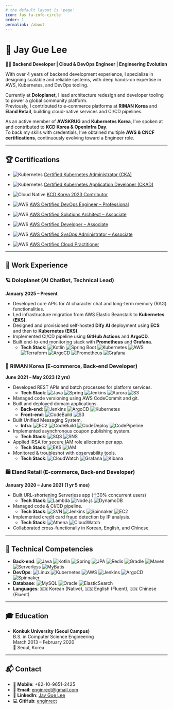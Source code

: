 ```yaml
---
# the default layout is 'page'
icon: fas fa-info-circle
order: 1
permalink: /about
---
```



# 👋 Jay Gue Lee

🧑‍💻 **Backend Developer | Cloud & DevOps Engineer | Engineering Evolution**

With over 4 years of backend development experience, I specialize in designing scalable and reliable systems, with deep hands-on expertise in AWS, Kubernetes, and DevOps tooling.

Currently at **Doloplanet**, I lead architecture redesign and developer tooling to power a global community platform.  
Previously, I contributed to e-commerce platforms at **RIMAN Korea** and **Eland Retail**, building cloud-native services and CI/CD pipelines.

As an active member of **AWSKRUG** and **Kubernetes Korea**, I’ve spoken at and contributed to **KCD Korea & OpenInfra Day**.  
To back my skills with credentials, I’ve obtained multiple **AWS & CNCF certifications**, continuously evolving toward a Engineer role.

---

## 🏆 Certifications

- ![Kubernetes](https://img.shields.io/badge/CKA-326CE5?style=flat&logo=kubernetes&logoColor=white) [Certified Kubernetes Administrator (CKA)](https://www.credly.com/badges/1fb4c3c3-9d9d-4bcc-89fa-d2328eec0acd)
- ![Kubernetes](https://img.shields.io/badge/CKAD-326CE5?style=flat&logo=kubernetes&logoColor=white) [Certified Kubernetes Application Developer (CKAD)](https://www.credly.com/badges/f600e92e-1dfa-40e9-8cd3-b78f793913e1)
- ![Cloud Native](https://img.shields.io/badge/KCD_Contributor-326CE5?style=flat&logo=cncf&logoColor=white) [KCD Korea 2023 Contributor](https://www.credly.com/badges/5457873e-13a9-4c24-bbe2-96ea7217dde8)

- ![AWS](https://img.shields.io/badge/AWS_DevOps_Pro-232F3E?style=flat&logo=amazonwebservices&logoColor=white) [AWS Certified DevOps Engineer – Professional](https://www.credly.com/badges/42a741ea-3c13-425b-9fb1-afbdfb8f9d25)
- ![AWS](https://img.shields.io/badge/AWS_SA_Associate-232F3E?style=flat&logo=amazonwebservices&logoColor=white) [AWS Certified Solutions Architect – Associate](https://www.credly.com/badges/a8a9198e-91c7-4332-969d-4f3131bf315b)
- ![AWS](https://img.shields.io/badge/AWS_Developer_Associate-232F3E?style=flat&logo=amazonwebservices&logoColor=white) [AWS Certified Developer – Associate](https://www.credly.com/badges/25f0dbe0-f734-40b6-8d61-b8b904c0307c)
- ![AWS](https://img.shields.io/badge/AWS_SysOps_Associate-232F3E?style=flat&logo=amazonwebservices&logoColor=white) [AWS Certified SysOps Administrator – Associate](https://www.credly.com/badges/0f9dd7e7-f862-4ebf-ad0c-09367e0ede79)
- ![AWS](https://img.shields.io/badge/AWS_Cloud_Practitioner-232F3E?style=flat&logo=amazonwebservices&logoColor=white) [AWS Certified Cloud Practitioner](https://www.credly.com/badges/c510a985-d2f8-4ab3-9076-2ae1e989a108)

---

## 💼 Work Experience

### 🪐 Doloplanet (AI ChatBot, Technical Lead)
**January 2025 – Present**

- Developed core APIs for AI character chat and long-term memory (RAG) functionalities.
- Led infrastructure migration from AWS Elastic Beanstalk to **Kubernetes (EKS)**.
- Designed and provisioned self-hosted **Dify AI** deployment using **ECS** and then to **Kubernetes (EKS)**.
- Implemented CI/CD pipeline using **GitHub Actions** and **ArgoCD**.
- Built end-to-end monitoring stack with **Prometheus** and **Grafana**.
  - **Tech Stack**: ![Kotlin](https://img.shields.io/badge/Kotlin-7F52FF?style=flat&logo=kotlin&logoColor=white) ![Spring Boot](https://img.shields.io/badge/Spring_Boot-6DB33F?style=flat&logo=springboot&logoColor=white) ![Kubernetes](https://img.shields.io/badge/Kubernetes-326CE5?style=flat&logo=kubernetes&logoColor=white) ![AWS](https://img.shields.io/badge/AWS-232F3E?style=flat&logo=amazonwebservices&logoColor=white) ![Terraform](https://img.shields.io/badge/Terraform-7B42BC?style=flat&logo=terraform&logoColor=white) ![ArgoCD](https://img.shields.io/badge/ArgoCD-FB446C?style=flat&logo=argo&logoColor=white) ![Prometheus](https://img.shields.io/badge/Prometheus-E6522C?style=flat&logo=prometheus&logoColor=white) ![Grafana](https://img.shields.io/badge/Grafana-F46800?style=flat&logo=grafana&logoColor=white)

### 💄 RIMAN Korea (E-commerce, Back-end Developer)
**June 2021 – May 2023 (2 yrs)**

- Developed REST APIs and batch processes for platform services.
  - **Tech Stack**: ![Java](https://img.shields.io/badge/Java-007396?style=flat&logo=openjdk&logoColor=white) ![Spring](https://img.shields.io/badge/Spring-6DB33F?style=flat&logo=spring&logoColor=white) ![Jenkins](https://img.shields.io/badge/Jenkins-D24939?style=flat&logo=jenkins&logoColor=white) ![Aurora](https://img.shields.io/badge/Amazon_Aurora-4053D6?style=flat&logo=amazonwebservices&logoColor=white) ![S3](https://img.shields.io/badge/Amazon_S3-569A31?style=flat&logo=amazonwebservices&logoColor=white)
- Managed code versioning using AWS CodeCommit and git.
- Built and deployed domain applications.
  - **Back-end**: ![Jenkins](https://img.shields.io/badge/Jenkins-D24939?style=flat&logo=jenkins&logoColor=white) ![ArgoCD](https://img.shields.io/badge/ArgoCD-FB446C?style=flat&logo=argo&logoColor=white) ![Kubernetes](https://img.shields.io/badge/Kubernetes-326CE5?style=flat&logo=kubernetes&logoColor=white)
  - **Front-end**: ![CodeBuild](https://img.shields.io/badge/AWS_CodeBuild-1D72B8?style=flat&logo=amazonwebservices&logoColor=white) ![S3](https://img.shields.io/badge/Amazon_S3-569A31?style=flat&logo=amazonwebservices&logoColor=white)
- Built Unified Messaging System.
  - **Infra**: ![EC2](https://img.shields.io/badge/Amazon_EC2-FF9900?style=flat&logo=amazonwebservices&logoColor=white) ![CodeBuild](https://img.shields.io/badge/AWS_CodeBuild-1D72B8?style=flat&logo=amazonwebservices&logoColor=white) ![CodeDeploy](https://img.shields.io/badge/AWS_CodeDeploy-6B46C1?style=flat&logo=amazonwebservices&logoColor=white) ![CodePipeline](https://img.shields.io/badge/AWS_CodePipeline-45A8E6?style=flat&logo=amazonwebservices&logoColor=white)
- Implemented asynchronous coupon publishing system.
  - **Tech Stack**: ![SQS](https://img.shields.io/badge/Amazon_SQS-FF4F00?style=flat&logo=amazonwebservices&logoColor=white) ![SNS](https://img.shields.io/badge/Amazon_SNS-FF9900?style=flat&logo=amazonwebservices&logoColor=white)
- Applied IRSA for secure IAM role allocation per app.
  - **Tech Stack**: ![EKS](https://img.shields.io/badge/AWS_EKS-0052CC?style=flat&logo=amazonwebservices&logoColor=white) ![IAM](https://img.shields.io/badge/Amazon_IAM-FF9900?style=flat&logo=amazonwebservices&logoColor=white)
- Monitored & troubleshot with observability tools.
  - **Tech Stack**: ![CloudWatch](https://img.shields.io/badge/Amazon_CloudWatch-FF4F00?style=flat&logo=amazonwebservices&logoColor=white) ![Grafana](https://img.shields.io/badge/Grafana-F46800?style=flat&logo=grafana&logoColor=white) ![Kibana](https://img.shields.io/badge/Kibana-005571?style=flat&logo=elastic&logoColor=white)

### 🛍️ Eland Retail (E-commerce, Back-end Developer)
**January 2020 – June 2021 (1 yr 5 mos)**

- Built URL-shortening Serverless app (↑30% concurrent users)
  - **Tech Stack**: ![Lambda](https://img.shields.io/badge/AWS_Lambda-FF9900?style=flat&logo=amazonwebservices&logoColor=white) ![Node.js](https://img.shields.io/badge/Node.js-339933?style=flat&logo=nodedotjs&logoColor=white) ![DynamoDB](https://img.shields.io/badge/Amazon_DynamoDB-4053D6?style=flat&logo=amazonwebservices&logoColor=white)
- Managed code & CI/CD pipeline.
  - **Tech Stack**: ![SVN](https://img.shields.io/badge/SVN-809CC9?style=flat) ![Jenkins](https://img.shields.io/badge/Jenkins-D24939?style=flat&logo=jenkins&logoColor=white) ![Spinnaker](https://img.shields.io/badge/Spinnaker-139BB4?style=flat&logo=spinnaker&logoColor=white) ![EC2](https://img.shields.io/badge/Amazon_EC2-FF9900?style=flat&logo=amazonwebservices&logoColor=white)
- Implemented credit card fraud detection by IP analysis.
  - **Tech Stack**: ![Athena](https://img.shields.io/badge/Amazon_Athena-232F3E?style=flat&logo=amazonwebservices&logoColor=white) ![CloudWatch](https://img.shields.io/badge/Amazon_CloudWatch-FF4F00?style=flat&logo=amazonwebservices&logoColor=white)
- Collaborated cross-functionally in Korean, English, and Chinese.

---

## 🧠 Technical Competencies

- **Back-end**: ![Java](https://img.shields.io/badge/Java-007396?style=flat&logo=openjdk&logoColor=white) ![Kotlin](https://img.shields.io/badge/Kotlin-7F52FF?style=flat&logo=kotlin&logoColor=white) ![Spring](https://img.shields.io/badge/Spring-6DB33F?style=flat&logo=spring&logoColor=white) ![JPA](https://img.shields.io/badge/JPA-007396?style=flat) ![Redis](https://img.shields.io/badge/Redis-DC382D?style=flat&logo=redis&logoColor=white) ![Gradle](https://img.shields.io/badge/Gradle-02303A?style=flat&logo=gradle&logoColor=white) ![Maven](https://img.shields.io/badge/Maven-C71A36?style=flat&logo=apachemaven&logoColor=white) ![Serverless](https://img.shields.io/badge/Serverless-FD5750?style=flat&logo=serverless&logoColor=white) ![MyBatis](https://img.shields.io/badge/MyBatis-0052CC?style=flat)
- **DevOps**: ![Linux](https://img.shields.io/badge/Linux-FCC624?style=flat&logo=linux&logoColor=black) ![Kubernetes](https://img.shields.io/badge/Kubernetes-326CE5?style=flat&logo=kubernetes&logoColor=white) ![AWS](https://img.shields.io/badge/AWS-232F3E?style=flat&logo=amazonwebservices&logoColor=white) ![Jenkins](https://img.shields.io/badge/Jenkins-D24939?style=flat&logo=jenkins&logoColor=white) ![ArgoCD](https://img.shields.io/badge/ArgoCD-FB446C?style=flat&logo=argo&logoColor=white) ![Spinnaker](https://img.shields.io/badge/Spinnaker-139BB4?style=flat&logo=spinnaker&logoColor=white)
- **Database**: ![MySQL](https://img.shields.io/badge/MySQL-4479A1?style=flat&logo=mysql&logoColor=white) ![Oracle](https://img.shields.io/badge/Oracle-F80000?style=flat&logo=oracle&logoColor=white) ![ElasticSearch](https://img.shields.io/badge/ElasticSearch-005571?style=flat&logo=elasticsearch&logoColor=white)
- **Languages**: 🇰🇷 Korean (Native), 🇺🇸 English (Fluent), 🇨🇳 Chinese (Fluent)

---

## 🎓 Education

- **Konkuk University (Seoul Campus)**  
  B.S. in Computer Science Engineering  
  March 2013 – February 2020  
  📍 Seoul, Korea

[//]: # (- **Suzhou Singapore International School**  )

[//]: # (  English-medium International Curriculum  )

[//]: # (  June 2006 – February 2010  )

[//]: # (  📍 Suzhou, China)

[//]: # ()
[//]: # (- **Suzhou Foreign Language School**  )

[//]: # (  Chinese-medium Education  )

[//]: # (  June 2003 – February 2006  )

[//]: # (  📍 Suzhou, China)

---

## 📬 Contact

- 📱 **Mobile**: +82-10-9651-2425
- 📧 **Email**: enginrect@gmail.com
- 🔗 **LinkedIn**: [Jay Gue Lee](https://www.linkedin.com/in/enginrect)
- 💻 **GitHub**: [enginrect](https://github.com/enginrect)


